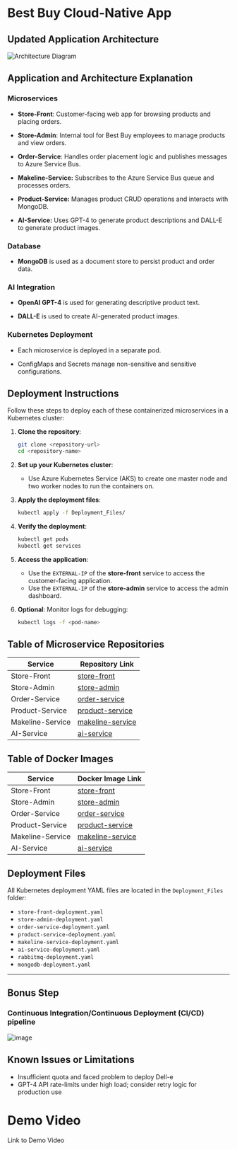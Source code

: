 # Best Buy Cloud-Native App

## Updated Application Architecture

![Architecture Diagram](https://github.com/user-attachments/assets/050392e8-db37-4a0f-9818-8c743e5f9047)


## Application and Architecture Explanation

### Microservices

- **Store-Front**: Customer-facing web app for browsing products and placing orders.

- **Store-Admin**: Internal tool for Best Buy employees to manage products and view orders.

- **Order-Service**: Handles order placement logic and publishes messages to Azure Service Bus.

- **Makeline-Service:** Subscribes to the Azure Service Bus queue and processes orders.

- **Product-Service:** Manages product CRUD operations and interacts with MongoDB.

- **AI-Service:** Uses GPT-4 to generate product descriptions and DALL-E to generate product images.

### Database

- **MongoDB** is used as a document store to persist product and order data.

### AI Integration

- **OpenAI GPT-4** is used for generating descriptive product text.

- **DALL-E** is used to create AI-generated product images.

### Kubernetes Deployment

- Each microservice is deployed in a separate pod.

- ConfigMaps and Secrets manage non-sensitive and sensitive configurations.

## Deployment Instructions

Follow these steps to deploy each of these containerized microservices in a Kubernetes cluster:

1. **Clone the repository**:
   ```bash
   git clone <repository-url>
   cd <repository-name>
   ```

2. **Set up your Kubernetes cluster**:
   - Use Azure Kubernetes Service (AKS) to create one master node and two worker nodes to run the containers on.

3. **Apply the deployment files**:
   ```bash
   kubectl apply -f Deployment_Files/
   ```

4. **Verify the deployment**:
   ```bash
   kubectl get pods
   kubectl get services
   ```

5. **Access the application**:
   - Use the `EXTERNAL-IP` of the **store-front** service to access the customer-facing application.
   - Use the `EXTERNAL-IP` of the **store-admin** service to access the admin dashboard.

6. **Optional**: Monitor logs for debugging:
   ```bash
   kubectl logs -f <pod-name>
   ```

## Table of Microservice Repositories

| Service          | Repository Link        |
|------------------|------------------------|
| Store-Front      | [store-front](https://github.com/Satyams45/store-front)       |
| Store-Admin      | [store-admin](https://github.com/Satyams45/store-admin)       |
| Order-Service    | [order-service](https://github.com/Satyams45/order-service)       |
| Product-Service  | [product-service](https://github.com/Satyams45/product-service)       |
| Makeline-Service | [makeline-service](https://github.com/Satyams45/makeline-service)       |
| AI-Service       | [ai-service](https://github.com/Satyams45/ai-service)       |

## Table of Docker Images

| Service          | Docker Image Link      |
|------------------|------------------------|
| Store-Front      | [store-front](https://hub.docker.com/r/satyams45/store-front)   |
| Store-Admin      | [store-admin](https://hub.docker.com/r/satyams45/store-admin)   |
| Order-Service    | [order-service](https://hub.docker.com/r/satyams45/order-service)   |
| Product-Service  | [product-service](https://hub.docker.com/r/satyams45/product-service)   |
| Makeline-Service | [makeline-service](https://hub.docker.com/r/satyams45/makeline-service)   |
| AI-Service       | [ai-service](https://hub.docker.com/r/satyams45/ai-service)   |


## Deployment Files

All Kubernetes deployment YAML files are located in the `Deployment_Files` folder:

- `store-front-deployment.yaml`
- `store-admin-deployment.yaml`
- `order-service-deployment.yaml`
- `product-service-deployment.yaml`
- `makeline-service-deployment.yaml`
- `ai-service-deployment.yaml`
- `rabbitmq-deployment.yaml`
- `mongodb-deployment.yaml`

---
## Bonus Step 
### Continuous Integration/Continuous Deployment (CI/CD) pipeline
![image](https://github.com/user-attachments/assets/15465647-1571-4ea5-8230-206b77a86ab0)

## Known Issues or Limitations
- Insufficient quota and faced problem to deploy Dell-e
- GPT-4 API rate-limits under high load; consider retry logic for production use

# Demo Video
Link to Demo Video 
